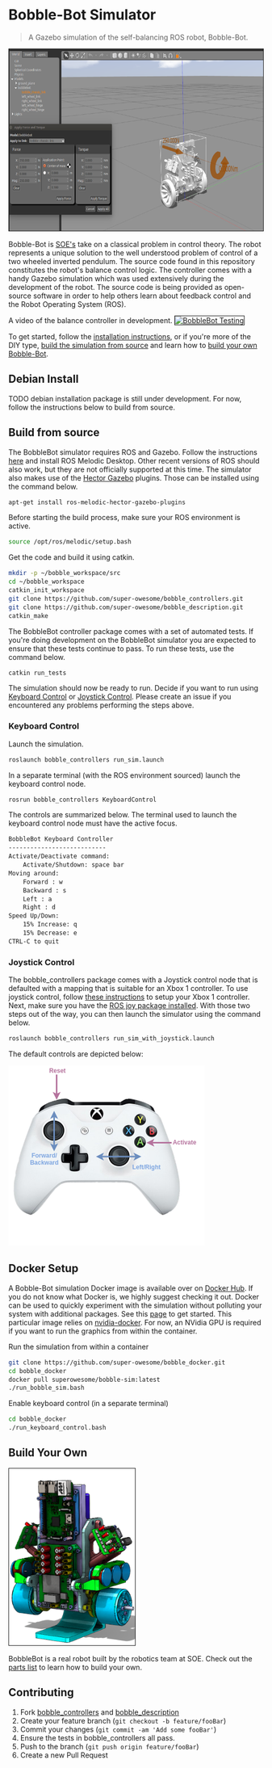 # Bobble-Bot Simulator
> A Gazebo simulation of the self-balancing ROS robot, Bobble-Bot.

<a href="http://www.youtube.com/watch?feature=player_embedded&v=hS7kfhN-8V8" 
target="_blank"><img src="docs/imgs/BobbleBotGazebo.png" 
alt="BobbleBot Simulation" width="820" height="360" border="1" /></a>

Bobble-Bot is [SOE's](https://github.com/super-owesome) take on a classical problem in control theory. The robot represents 
a unique solution to the well understood problem of control of a two wheeled inverted pendulum.
The source code found in this repository constitutes the robot's balance control logic. The controller comes 
with a handy Gazebo simulation which was used extensively during the development 
of the robot. The source code is being provided as open-source software in order to help others learn about feedback 
control and the Robot Operating System (ROS).

A video of the balance controller in development.
<a href="http://www.youtube.com/watch?feature=player_embedded&v=bg6ksWbVXSk" 
target="_blank"><img src="http://img.youtube.com/vi/bg6ksWbVXSk/0.jpg" 
alt="BobbleBot Testing" width="820" height="360" border="1" /></a>


To get started, follow the [installation instructions](#debian-install), or if you're more 
of the DIY type, [build the simulation from source](#build-from-source) 
and learn how to [build your own Bobble-Bot](#build-your-own).
 
## Debian Install

TODO debian installation package is still under development. For now, follow 
the instructions below to build from source.


## Build from source

The BobbleBot simulator requires ROS and Gazebo. Follow the instructions 
[here](http://wiki.ros.org/melodic/Installation/Ubuntu)
and install ROS Melodic Desktop. Other recent versions of ROS should also work, 
but they are not officially  supported at this time.
The simulator also makes use of the [Hector Gazebo](http://wiki.ros.org/hector_gazebo_plugins) 
plugins. Those can be installed using the command below.

```sh
apt-get install ros-melodic-hector-gazebo-plugins
```

Before starting the build process, make sure your ROS environment is active.

```sh
source /opt/ros/melodic/setup.bash
```

Get the code and build it using catkin.

```sh
mkdir -p ~/bobble_workspace/src
cd ~/bobble_workspace
catkin_init_workspace
git clone https://github.com/super-owesome/bobble_controllers.git
git clone https://github.com/super-owesome/bobble_description.git
catkin_make
```

The BobbleBot controller package comes with a set of automated tests. If you're doing development on the 
BobbleBot simulator you are expected to ensure that these tests continue to pass. To run these tests, 
use the command below.
```sh
catkin run_tests
```

The simulation should now be ready to run. Decide if you want to run using [Keyboard Control](keyoard-control) 
or [Joystick Control](joystick-control). Please create an issue if you encountered any problems performing the steps above. 

### Keyboard Control
Launch the simulation.
```sh
roslaunch bobble_controllers run_sim.launch
```

In a separate terminal (with the ROS environment sourced) launch the keyboard control node.
```sh
rosrun bobble_controllers KeyboardControl
```

The controls are summarized below. The terminal used to launch the keyboard control node must 
have the active focus.
```sh
BobbleBot Keyboard Controller
---------------------------
Activate/Deactivate command:
    Activate/Shutdown: space bar
Moving around:
    Forward : w
    Backward : s
    Left : a
    Right : d
Speed Up/Down: 
    15% Increase: q
    15% Decrease: e
CTRL-C to quit
```

### Joystick Control
The bobble_controllers package comes with a Joystick control node that is defaulted with a mapping 
that is suitable for an Xbox 1 controller. To use joystick control, follow 
[these instructions](https://www.maketecheasier.com/set-up-xbox-one-controller-ubuntu/) 
to setup your Xbox 1 controller. Next, make sure you have the [ROS joy package installed](http://wiki.ros.org/joy). 
With those two steps out of the way, you can then launch the simulator using the command below.

```sh
roslaunch bobble_controllers run_sim_with_joystick.launch
```

The default controls are depicted below:

![Joystick Controls](docs/imgs/JoystickControls.png)

## Docker Setup
A Bobble-Bot simulation Docker image is available over on [Docker Hub](). If you do 
not know what Docker is, we highly suggest checking it out. Docker can be used 
to quickly experiment with the simulation without polluting your system with additional 
packages. See this [page](https://docs.docker.com/get-started/) to get started.
This particular image relies on [nvidia-docker](https://github.com/NVIDIA/nvidia-docker). 
For now, an NVidia GPU is required if you want to run the graphics from within the container.

Run the simulation from within a container
```sh
git clone https://github.com/super-owesome/bobble_docker.git
cd bobble_docker
docker pull superowesome/bobble-sim:latest
./run_bobble_sim.bash
```

Enable keyboard control (in a separate terminal)
```sh
cd bobble_docker
./run_keyboard_control.bash
```

## Build Your Own

<img src="docs/imgs/BobbleCAD.png" alt="BobbleBot CAD" width="250" height="350" border="1" /></a>

BobbleBot is a real robot built by the robotics team at SOE. Check out the 
[parts list](https://soe/bobble-parts) to learn how to build your own.

## Contributing

1. Fork [bobble_controllers](<https://github.com/super-owesome/bobble_controllers/fork>) and [bobble_description](<https://github.com/super-owesome/bobble_description/fork>)
2. Create your feature branch (`git checkout -b feature/fooBar`)
3. Commit your changes (`git commit -am 'Add some fooBar'`)
4. Ensure the tests in bobble_controllers all pass.
5. Push to the branch (`git push origin feature/fooBar`)
6. Create a new Pull Request

<!-- Markdown link & img dfn's -->
[wiki]: https://github.com/super-owesome/bobble_controllers/wiki
